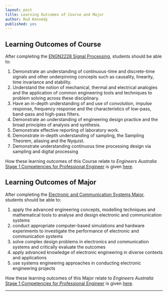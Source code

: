 ```yaml
---
layout: post
title: Learning Outcomes of Course and Major
author: Rod Kennedy
published: yes
---
```


## Learning Outcomes of Course

After completing the [ENGN2228 Signal Processing][2228], students should be able to:

>
1.  Demonstrate an understanding of continuous-time and discrete-time signals and other underpinning concepts such as causality, linearity, time invariance and stability.
2.  Understand the notion of mechanical, thermal and electrical analogies and the application of common engineering tools and techniques to problem solving across these disciplinary.
3.  Have an in-depth understanding of and use of convolution, impulse response, frequency response and the characteristics of low-pass, band-pass and high-pass filters.
4.  Demonstrate an understanding of engineering design practice and the broad principles of analysis and synthesis.
5.  Demonstrate effective reporting of laboratory work.
6.  Demonstrate in-depth understanding of sampling, the Sampling Theorem, aliasing and the Nyquist.
7.  Demonstrate understanding continuous time processing design via sampling and digital processing

How these learning outcomes of this Course relate to *Engineers Australia* [Stage 1 Competencies for Professional Engineer][EAStage1] is given [here][2228m].

## Learning Outcomes of Major

After completing the [Electronic and Communication Systems Major][ELCO-MAJ], students should be able to:

>
1. apply the advanced engineering concepts, modelling techniques and mathematical tools to analyse and design electronic and communication systems
1. conduct appropriate computer-based simulations and hardware experiments to investigate the performance of electronic and communication systems
1. solve complex design problems in electronics and communication systems and critically evaluate the outcomes
1. apply advanced knowledge of electronic engineering in diverse contexts and applications
1. use systems engineering approaches in conducting electronic engineering projects

How these learning outcomes of this Major relate to *Engineers Australia* [Stage 1 Competencies for Professional Engineer][EAStage1] is given [here][ELCO-MAJm].

[2228]: http://programsandcourses.anu.edu.au/course/ENGN2228
[2228m]: http://cs.anu.edu.au/courses/COMP3100/demo/ENGN2228.html
[ELCO-MAJ]: http://programsandcourses.anu.edu.au/major/ELCO-MAJ
[ELCO-MAJm]: http://cs.anu.edu.au/courses/COMP3100/demo/ELCO-MAJ.html
[EAStage1]: https://www.engineersaustralia.org.au/sites/default/files/shado/Education/Program%20Accreditation/110318%20Stage%201%20Professional%20Engineer.pdf

---
